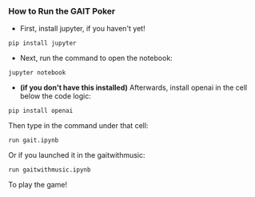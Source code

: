 ### How to Run the GAIT Poker

- First, install jupyter, if you haven't yet!
```
pip install jupyter
```
- Next, run the command to open the notebook:
```
jupyter notebook
```

- **(if you don't have this installed)** Afterwards, install openai in the cell below the code logic:
```
pip install openai
```

Then type in the command under that cell:
```
run gait.ipynb
```

Or if you launched it in the gaitwithmusic:

```
run gaitwithmusic.ipynb
```

To play the game!

